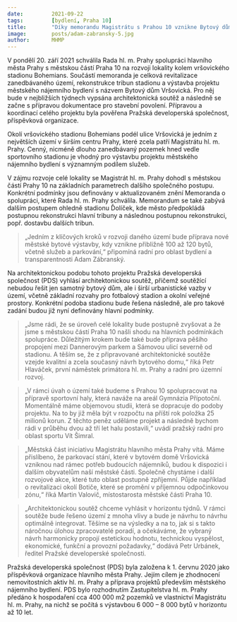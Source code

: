 ```yaml
---
date:         2021-09-22
tags:         [bydlení, Praha 10]
title:        "Díky memorandu Magistrátu s Prahou 10 vznikne Bytový dům Vršovická s městskými byty"
image: 	      posts/adam-zabransky-5.jpg
author:       MHMP
---
```


V pondělí 20. září 2021 schválila Rada hl. m. Prahy spolupráci hlavního města Prahy s městskou částí Praha 10 na rozvoji lokality kolem vršovického stadionu Bohemians. Součástí memoranda je celková revitalizace zanedbávaného území, rekonstrukce tribun stadionu a výstavba projektu městského nájemního bydlení s názvem Bytový dům Vršovická. Pro něj bude v nejbližších týdnech vypsána architektonická soutěž a následně se začne s přípravou dokumentace pro stavební povolení. Přípravou a koordinací celého projektu byla pověřena Pražská developerská společnost, příspěvková organizace.

Okolí vršovického stadionu Bohemians podél ulice Vršovická je jedním z největších území v širším centru Prahy, které zcela patří Magistrátu hl. m. Prahy. Cenný, nicméně dlouho zanedbávaný pozemek hned vedle sportovního stadionu je vhodný pro výstavbu projektu městského nájemního bydlení s významným podílem služeb.

V zájmu rozvoje celé lokality se Magistrát hl. m. Prahy dohodl s městskou částí Prahy 10 na základních parametrech dalšího společného postupu. Konkrétní podmínky jsou definovány v aktualizovaném znění Memoranda o spolupráci, které Rada hl. m. Prahy schválila. Memorandum se také zabývá dalším postupem ohledně stadionu Ďolíček, kde město předpokládá postupnou rekonstrukci hlavní tribuny a následnou postupnou rekonstrukci, popř. dostavbu dalších tribun.

> „Jedním z klíčových kroků v rozvoji daného území bude příprava nové městské bytové výstavby, kdy vznikne přibližně 100 až 120 bytů, včetně služeb a parkování,“ připomíná radní pro oblast bydlení a transparentnosti Adam Zábranský.

Na architektonickou podobu tohoto projektu Pražská developerská společnost (PDS) vyhlásí architektonickou soutěž, přičemž soutěžící nebudou řešit jen samotný bytový dům, ale i širší urbanistické vazby v území, včetně základní rozvahy pro fotbalový stadion a okolní veřejné prostory.  Konkrétní podoba stadionu bude řešena následně, ale pro takové zadání budou již nyní definovány hlavní podmínky.

> „Jsme rádi, že se úroveň celé lokality bude postupně zvyšovat a že jsme s městskou částí Praha 10 našli shodu na hlavních podmínkách spolupráce. Důležitým krokem bude také bude příprava pěšího propojení mezi Dannerovým parkem a Sámovou ulicí severně od stadionu. A těším se, že z připravované architektonické soutěže vzejde kvalitní a zcela současný návrh bytového domu,“ říká Petr Hlaváček, první náměstek primátora hl. m. Prahy a radní pro územní rozvoj.       

> „V rámci úvah o území také budeme s Prahou 10 spolupracovat na přípravě sportovní haly, která naváže na areál Gymnázia Přípotoční. Momentálně máme objemovou studii, která se dopracuje do podoby projektu. Na to by již měla být v rozpočtu na příští rok položka 25 milionů korun. Z těchto peněz uděláme projekt a následně bychom rádi v průběhu dvou až tří let halu postavili,“ uvádí pražský radní pro oblast sportu Vít Šimral.

> „Městská část iniciativu Magistrátu hlavního města Prahy vítá. Máme přislíbeno, že parkovací stání, které v bytovém domě Vršovická vzniknou nad rámec potřeb budoucích nájemníků, budou k dispozici i dalším obyvatelům naší městské části. Společně chystáme i další rozvojové akce, které tuto oblast postupně zpříjemní. Půjde například o revitalizaci okolí Botiče, které se promění v příjemnou odpočinkovou zónu,“ říká Martin Valovič, místostarosta městské části Praha 10.

> „Architektonickou soutěž chceme vyhlásit v horizontu týdnů. V rámci soutěže bude řešeno území z mnoha vlivy a bude je návrhu to návrhu optimálně integrovat. Těšíme se na výsledky a na to, jak si s takto náročnou úlohou zpracovatelé poradí, a očekáváme, že vybraný návrh harmonicky propojí estetickou hodnotu, technickou vyspělost, ekonomické, funkční a provozní požadavky,“ dodává Petr Urbánek, ředitel Pražské developerské společnosti.

Pražská developerská společnost (PDS) byla založena k 1. červnu 2020 jako příspěvková organizace hlavního města Prahy. Jejím cílem je zhodnocení nemovitostních aktiv hl. m. Prahy a příprava projektů především městského nájemního bydlení. PDS bylo rozhodnutím Zastupitelstva hl. m. Prahy předáno k hospodaření cca 400 000 m2 pozemků ve vlastnictví Magistrátu hl. m. Prahy, na nichž se počítá s výstavbou 6 000 – 8 000 bytů v horizontu až 10 let.
